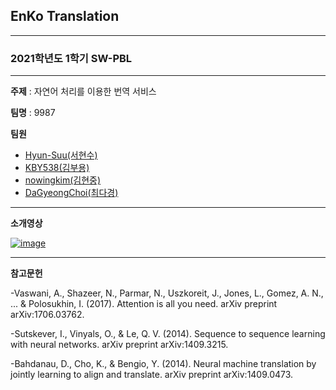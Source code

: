 ## EnKo Translation

--------------
### 2021학년도 1학기 SW-PBL

--------------
**주제** : 자연어 처리를 이용한 번역 서비스

**팀명** : 9987

**팀원**
- [Hyun-Suu(서현수)](https://github.com/Hyun-Suu)
- [KBY538(김부용)](https://github.com/KBY538)
- [nowingkim(김현중)](https://github.com/nowingkim)
- [DaGyeongChoi(최다경)](https://github.com/DaGyeongChoi)

--------------
**소개영상**

[![image](https://user-images.githubusercontent.com/62391546/120149910-558fd480-c225-11eb-8be5-57f3f5d74d54.png)](https://www.youtube.com/watch?v=DFlK2wkRjP8)

--------------
**참고문헌**

-Vaswani, A., Shazeer, N., Parmar, N., Uszkoreit, J., Jones, L., Gomez, A. N., ... & Polosukhin, I. (2017). Attention is all you need. arXiv preprint arXiv:1706.03762.

-Sutskever, I., Vinyals, O., & Le, Q. V. (2014). Sequence to sequence learning with neural networks. arXiv preprint arXiv:1409.3215.

-Bahdanau, D., Cho, K., & Bengio, Y. (2014). Neural machine translation by jointly learning to align and translate. arXiv preprint arXiv:1409.0473.
